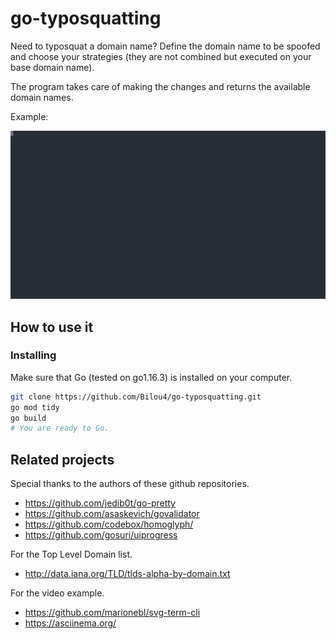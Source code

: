 # go-typosquatting

Need to typosquat a domain name? Define the domain name to be spoofed and choose your strategies (they are not combined but executed on your base domain name).

The program takes care of making the changes and returns the available domain names.

Example:

![Terminal_example](img/demo.svg)


## How to use it

### Installing

Make sure that Go (tested on go1.16.3) is installed on your computer.
```sh
git clone https://github.com/Bilou4/go-typosquatting.git
go mod tidy
go build
# You are ready to Go.
```

## Related projects

Special thanks to the authors of these github repositories.
* https://github.com/jedib0t/go-pretty
* https://github.com/asaskevich/govalidator
* https://github.com/codebox/homoglyph/
* https://github.com/gosuri/uiprogress

For the Top Level Domain list.
* http://data.iana.org/TLD/tlds-alpha-by-domain.txt

For the video example.
* https://github.com/marionebl/svg-term-cli
* https://asciinema.org/